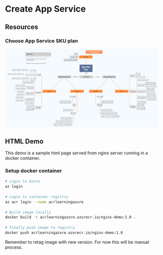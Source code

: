 # Create App Service

## Resources

### Choose App Service SKU plan

![App Service SKU](app-service-sku.png)

## HTML Demo

This demo is a sample html page served from nginx server running in a docker container.

### Setup docker container

```bash
# Login to Azure
az login

# Login to container registry
az acr login --name acrlearningazure

# Build image locally
docker build -t acrlearningazure.azurecr.io/nginx-demo:1.0 .

# Finally push image to registry
docker push acrlearningazure.azurecr.io/nginx-demo:1.0
```

Remember to retag image with new version. For now this will be manual process.